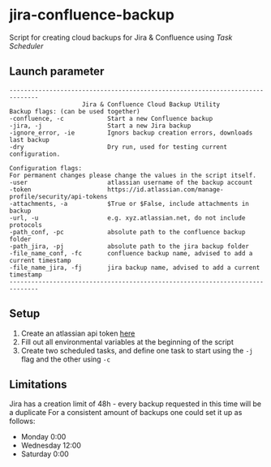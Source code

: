 # jira-confluence-backup
Script for creating cloud backups for Jira &amp; Confluence using *Task Scheduler*


## Launch parameter
```
------------------------------------------------------------------------------
                    Jira & Confluence Cloud Backup Utility
Backup flags: (can be used together)
-confluence, -c            Start a new Confluence backup
-jira, -j                  Start a new Jira backup
-ignore_error, -ie         Ignors backup creation errors, downloads last backup
-dry                       Dry run, used for testing current configuration.

Configuration flags:
For permanent changes please change the values in the script itself.
-user                      atlassian username of the backup account
-token                     https://id.atlassian.com/manage-profile/security/api-tokens
-attachments, -a           $True or $False, include attachments in backup
-url, -u                   e.g. xyz.atlassian.net, do not include protocols
-path_conf, -pc            absolute path to the confluence backup folder
-path_jira, -pj            absolute path to the jira backup folder
-file_name_conf, -fc       confluence backup name, advised to add a current timestamp
-file_name_jira, -fj       jira backup name, advised to add a current timestamp
------------------------------------------------------------------------------
```

## Setup
1. Create an atlassian api token [here](https://id.atlassian.com/manage-profile/security/api-tokenshttps://id.atlassian.com/manage-profile/security/api-tokens) 
2. Fill out all environmental variables at the beginning of the script
3. Create two scheduled tasks, and define one task to start using the ``-j`` flag and the other using ``-c``

## Limitations
Jira has a creation limit of 48h - every backup requested in this time will be a duplicate
For a consistent amount of backups one could set it up as follows:
- Monday    0:00
- Wednesday 12:00
- Saturday  0:00
